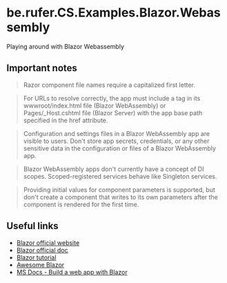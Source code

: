 # be.rufer.CS.Examples.Blazor.Webassembly
Playing around with Blazor Webassembly

## Important notes

> Razor component file names require a capitalized first letter. 

> For URLs to resolve correctly, the app must include a <base> tag in its wwwroot/index.html file (Blazor WebAssembly) or Pages/_Host.cshtml file (Blazor Server) with the app base path specified in the href attribute.

> Configuration and settings files in a Blazor WebAssembly app are visible to users. Don't store app secrets, credentials, or any other sensitive data in the configuration or files of a Blazor WebAssembly app.

> Blazor WebAssembly apps don't currently have a concept of DI scopes. Scoped-registered services behave like Singleton services.

> Providing initial values for component parameters is supported, but don't create a component that writes to its own parameters after the component is rendered for the first time.

## Useful links
- [Blazor official website](https://dotnet.microsoft.com/apps/aspnet/web-apps/blazor)
- [Blazor official doc](https://docs.microsoft.com/en-us/aspnet/core/blazor/?view=aspnetcore-5.0)
- [Blazor tutorial](https://dotnet.microsoft.com/learn/aspnet/blazor-tutorial/intro)
- [Awesome Blazor](https://github.com/AdrienTorris/awesome-blazor)
- [MS Docs - Build a web app with Blazor](https://docs.microsoft.com/en-us/learn/modules/build-blazor-webassembly-visual-studio-code/)
